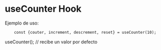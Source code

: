 # useCounter Hook

Ejemplo de uso:

```
    const {couter, increment, descrement, reset} = useCounter(10);
```
useCounter(); // recibe un valor por defecto
